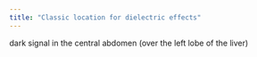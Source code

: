 ```yaml
---
title: "Classic location for dielectric effects"
---
```

dark signal in the central abdomen (over the left lobe of the liver)


